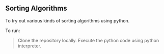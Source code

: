 ## Sorting Algorithms

To try out various kinds of sorting algorithms using python.

To run:
>Clone the repository locally.
>Execute the python code using python interpreter.
